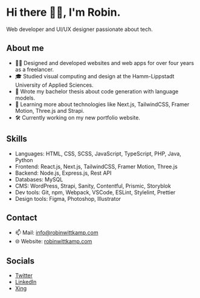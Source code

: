 # Hi there 👋🏻, I'm Robin.

Web developer and UI/UX designer passionate about tech.

## About me
- 👨‍💻 Designed and developed websites and web apps for over four years as a freelancer.
- 🎓 Studied visual computing and design at the Hamm-Lippstadt University of Applied Sciences.
- 📖 Wrote my bachelor thesis about code generation with language models.
- 🌱 Learning more about technologies like Next.js, TailwindCSS, Framer Motion, Three.js and Strapi.
- 🛠️ Currently working on my new portfolio website.

## Skills
- Languages: HTML, CSS, SCSS, JavaScript, TypeScript, PHP, Java, Python
- Frontend: React.js, Next.js, TailwindCSS, Framer Motion, Three.js
- Backend: Node.js, Express.js, Rest API
- Databases: MySQL
- CMS: WordPress, Strapi, Sanity, Contentful, Prismic, Storyblok
- Dev tools: Git, npm, Webpack, VSCode, ESLint, Stylelint, Prettier
- Design tools: Figma, Photoshop, Illustrator

## Contact
- 📫 Mail: [info@robinwittkamp.com](mailto:info@robinwittkamp.com)
- 🌐 Website: [robinwittkamp.com](https://robinwittkamp.com)

## Socials
- [Twitter](https://twitter.com/robinwittkamp)
- [LinkedIn](https://www.linkedin.com/in/robinwittkamp/)
- [Xing](https://www.xing.com/profile/Robin_Wittkamp2/)

<!--
**robinwittkamp/robinwittkamp** is a ✨ _special_ ✨ repository because its `README.md` (this file) appears on your GitHub profile.

Here are some ideas to get you started:

- 🔭 I’m currently working on ...
- 🌱 I’m currently learning ...
- 👯 I’m looking to collaborate on ...
- 🤔 I’m looking for help with ...
- 💬 Ask me about ...
- 📫 How to reach me: ...
- 😄 Pronouns: ...
- ⚡ Fun fact: ...
-->
